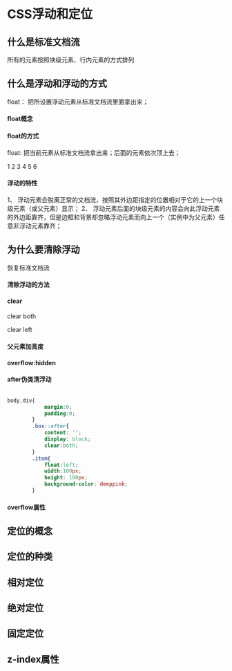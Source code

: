 # CSS浮动和定位

## 什么是标准文档流
所有的元素按照块级元素、行内元素的方式排列
## 什么是浮动和浮动的方式
float： 把所设置浮动元素从标准文档流里面拿出来；

#### float概念
#### float的方式
float: 把当前元素从标准文档流拿出来；后面的元素依次顶上去；


1
2
3
4
5
6


#### 浮动的特性
1、 浮动元素会脱离正常的文档流，按照其外边距指定的位置相对于它的上一个块级元素（或父元素）显示；
2、 浮动元素后面的块级元素的内容会向此浮动元素的外边距靠齐，但是边框和背景却忽略浮动元素而向上一个（实例中为父元素）任意非浮动元素靠齐；

## 为什么要清除浮动      
恢复标准文档流

#### 清除浮动的方法
#### clear
clear both


clear left


#### 父元素加高度

#### overflow:hidden


#### after伪类清浮动
```css

body,div{
            margin:0;
            padding:0;
        }
        .box::after{
            content: '';
            display: block;
            clear:both;
        }
        .item{
            float:left;
            width:100px;
            height: 100px;
            background-color: deeppink;
        }
```
#### overflow属性

## 定位的概念
## 定位的种类
## 相对定位
## 绝对定位
## 固定定位
## z-index属性  
